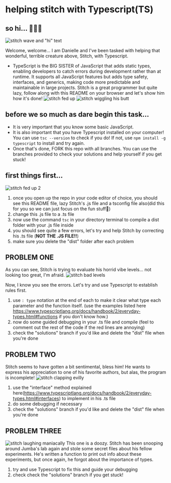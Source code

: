 # helping stitch with Typescript(TS)

## so hi... 👋🏾😌
![stitch wave and "hi" text](https://i.giphy.com/media/v1.Y2lkPTc5MGI3NjExdXRvM293cTN0bWl4ejUzMHhmdmpjcnR3bXB1ajlkanpiYzV5anM3ayZlcD12MV9pbnRlcm5hbF9naWZfYnlfaWQmY3Q9Zw/OnnUZxcHsbBN6/giphy.gif)

Welcome, welcome...
I am Danielle and I've been tasked with helping that wonderful, terrible creature above, Stitch, with Typescript.
- TypeScript is the BIG SISTER of JavaScript that adds static types, enabling developers to catch errors during development rather than at runtime. It supports all JavaScript features but adds type safety, interfaces, and generics, making code more predictable and maintainable in large projects.
Stitch is a great programmer but quite lazy, follow along with this README on your browser and let's show him how it's done!
![stitch fed up](https://i.giphy.com/media/v1.Y2lkPTc5MGI3NjExZ2dzbGppN295NmhtemdtdjIzOTJtZW1heTJ3dzQ5NDNiemtuOHp6bCZlcD12MV9pbnRlcm5hbF9naWZfYnlfaWQmY3Q9Zw/tBGsxbT8gnAVq/giphy.gif)
![stitch wiggling his butt](https://i.giphy.com/media/v1.Y2lkPTc5MGI3NjExajl2bGt6MjN3dHN0b3g2MHQ3NjgxcGx6dDFpejUyd3gxeXMyMnJ2cyZlcD12MV9pbnRlcm5hbF9naWZfYnlfaWQmY3Q9Zw/VRyiBxgvy9H3y/giphy.gif)


## before we so much as dare begin this task...
- It is very important that you know some basic JavaScript. 
- It is also important that you have Typescript installed on your computer! You can use `tsc --version` to check if you do! If not, use `npm install -g typescript` to install and try again.
- Once that's done, FORK this repo with all branches. You can use the branches provided to check your solutions and help yourself if you get stuck!

## first things first...
![stitch fed up 2](https://i.giphy.com/media/v1.Y2lkPTc5MGI3NjExcmFsZjVjaGJ4bGE1ejcyY2FtZnV3Y3U3cno1MWt5b2ppeTlnZDhiOCZlcD12MV9pbnRlcm5hbF9naWZfYnlfaWQmY3Q9Zw/BbQrNk32kD064/giphy.gif)
1. once you open up the repo in your code editor of choice, you should see this README file, lazy Stitch's .js file and a tsconfig file also(did this for you so we can just focus on the fun stuff🤠)
2. change this .js file to a .ts file
3. now use the command `tsc` in your directory terminal to compile a dist folder with your .js file inside
4. you should see quite a few errors, let's try and help Stitch by correcting his .ts file (**NOT THE .JS FILE!!**)
5. make sure you delete the "dist" folder after each problem


## PROBLEM ONE
As you can see, Stitch is trying to evaluate his horrid vibe levels... not looking too great, I'm afraid. 
![stitch bad levels](https://i.giphy.com/media/v1.Y2lkPTc5MGI3NjExb3dmZjZ5aTkxeTZxYzZoZ3pjaW5jcDhncHdtcHl5dm0xZHlsd2pmbiZlcD12MV9pbnRlcm5hbF9naWZfYnlfaWQmY3Q9Zw/iHwg3fjBGabIY/giphy.gif)

Now, I know you see the errors. Let's try and use Typescript to establish rules first.
1. use `: type` notation at the end of each to make it clear what type each parameter and the function itself. (use the examples listed here https://www.typescriptlang.org/docs/handbook/2/everyday-types.html#functions if you don't know how.)
2. now do some guided debugging in your .ts file and compile (feel to comment out the rest of the code if the red lines are annoying) 
3. check the "solutions" branch if you'd like and delete the "dist" file when you're done


## PROBLEM TWO
Stitch seems to have gotten a bit sentimental, bless him! He wants to express his appreciation to one of his favorite authors, but alas, the program is incomplete!
![stitch clapping evilly](https://i.giphy.com/media/v1.Y2lkPTc5MGI3NjExMjRmNWRid2QzbTk3bjhwOGRxenhlZWF4ZWdlcmY2YnN4dzd1cmp2eiZlcD12MV9pbnRlcm5hbF9naWZfYnlfaWQmY3Q9Zw/V5zZwAejmS58I/giphy.gif)

1. use the "interface" method explained here(https://www.typescriptlang.org/docs/handbook/2/everyday-types.html#interfaces) to implement in his .ts file
2. do some debugging if necessary
3. check the "solutions" branch if you'd like and delete the "dist" file when you're done


## PROBLEM THREE
![stitch laughing maniacally](https://i.giphy.com/media/v1.Y2lkPTc5MGI3NjExMzVlZmI0cXNveXAzYXlzc2NiZXVmaWRlMWJ3a2t0OXh1MjJ5cjllNCZlcD12MV9pbnRlcm5hbF9naWZfYnlfaWQmY3Q9Zw/QgawLg4F0hJJe/giphy.gif)
This one is a doozy. Stitch has been snooping around Jumba's lab again and stole some secret files about his fellow experiments. He's written a function to print out info about these experiments, but once again, he forgot about the importance of types.

1. try and use Typescript to fix this and guide your debugging
2. check check the "solutions" branch if you get stuck!
